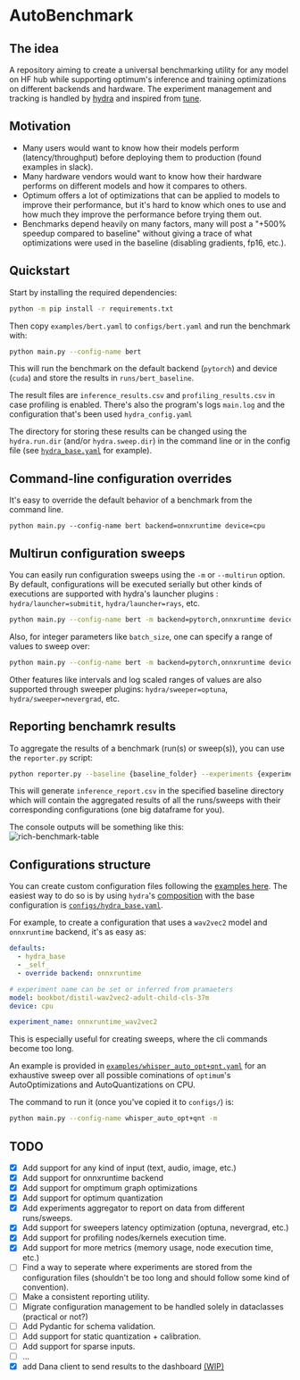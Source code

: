 # AutoBenchmark

## The idea

A repository aiming to create a universal benchmarking utility for any model on HF hub while supporting optimum's inference and training optimizations on different backends and hardware.
The experiment management and tracking is handled by [hydra](https://hydra.cc/) and inspired from [tune](https://github.com/huggingface/tune).

## Motivation

- Many users would want to know how their models perform (latency/throughput) before deploying them to production (found examples in slack).
- Many hardware vendors would want to know how their hardware performs on different models and how it compares to others.
- Optimum offers a lot of optimizations that can be applied to models to improve their performance, but it's hard to know which ones to use and how much they improve the performance before trying them out.
- Benchmarks depend heavily on many factors, many will post a "+500% speedup compared to baseline" without giving a trace of what optimizations were used in the baseline (disabling gradients, fp16, etc.).

## Quickstart

Start by installing the required dependencies:

```bash
python -m pip install -r requirements.txt
```

Then copy `examples/bert.yaml` to `configs/bert.yaml` and run the benchmark with:

```bash
python main.py --config-name bert
```

This will run the benchmark on the default backend (`pytorch`) and device (`cuda`) and store the results in `runs/bert_baseline`.

The result files are `inference_results.csv` and `profiling_results.csv` in case profiling is enabled.
There's also the program's logs `main.log` and the configuration that's been used `hydra_config.yaml`

The directory for storing these results can be changed using the `hydra.run.dir` (and/or `hydra.sweep.dir`) in the command line or in the config file (see [`hydra_base.yaml`](configs/hydra_base.yaml) for example).

## Command-line configuration overrides

It's easy to override the default behavior of a benchmark from the command line.

```
python main.py --config-name bert backend=onnxruntime device=cpu
```

## Multirun configuration sweeps

You can easily run configuration sweeps using the `-m` or `--multirun` option. By default, configurations will be executed serially but other kinds of executions are supported with hydra's launcher plugins : `hydra/launcher=submitit`, `hydra/launcher=rays`, etc.

```bash
python main.py --config-name bert -m backend=pytorch,onnxruntime device=cpu,cuda
```

Also, for integer parameters like `batch_size`, one can specify a range of values to sweep over:

```bash
python main.py --config-name bert -m backend=pytorch,onnxruntime device=cpu,cuda benchmark.input.batch_size='range(1,10,step=2)'
```

Other features like intervals and log scaled ranges of values are also supported through sweeper plugins: `hydra/sweeper=optuna`, `hydra/sweeper=nevergrad`, etc.

## Reporting benchamrk results

To aggregate the results of a benchmark (run(s) or sweep(s)), you can use the `reporter.py` script:

```bash
python reporter.py --baseline {baseline_folder} --experiments {experiments_folder_1} {experiments_folder_2} ...
```

This will generate `inference_report.csv` in the specified baseline directory which will contain the aggregated results of all the runs/sweeps with their corresponding configurations (one big dataframe for you).

The console outputs will be something like this:
<img src='rich-benchmark.png' alt='rich-benchmark-table' style='display:block;margin-left:auto;margin-right:auto;'>

## Configurations structure

You can create custom configuration files following the [examples here](examples).
The easiest way to do so is by using `hydra`'s [composition](https://hydra.cc/docs/0.11/tutorial/composition/) with the base configuration is [`configs/hydra_base.yaml`](configs/hydra_base.yaml).

For example, to create a configuration that uses a `wav2vec2` model and `onnxruntime` backend, it's as easy as:

```yaml
defaults:
  - hydra_base
  - _self_
  - override backend: onnxruntime

# experiment name can be set or inferred from pramaeters
model: bookbot/distil-wav2vec2-adult-child-cls-37m
device: cpu

experiment_name: onnxruntime_wav2vec2
```

This is especially useful for creating sweeps, where the cli commands become too long.

An example is provided in [`examples/whisper_auto_opt+qnt.yaml`](examples/whisper_auto_opt+qnt.yaml) for an exhaustive sweep over all possible cominations of `optimum`'s AutoOptimizations and AutoQuantizations on CPU.

The command to run it (once you've copied it to `configs/`) is:

```bash
python main.py --config-name whisper_auto_opt+qnt -m
```

## TODO

- [x] Add support for any kind of input (text, audio, image, etc.)
- [x] Add support for onnxruntime backend
- [x] Add support for omptimum graph optimizations
- [x] Add support for optimum quantization
- [x] Add experiments aggregator to report on data from different runs/sweeps.
- [x] Add support for sweepers latency optimization (optuna, nevergrad, etc.)
- [x] Add support for profiling nodes/kernels execution time.
- [x] Add support for more metrics (memory usage, node execution time, etc.)
- [ ] Find a way to seperate where experiments are stored from the configuration files (shouldn't be too long and should follow some kind of convention).
- [ ] Make a consistent reporting utility.
- [ ] Migrate configuration management to be handled solely in dataclasses (practical or not?)
- [ ] Add Pydantic for schema validation.
- [ ] Add support for static quantization + calibration.
- [ ] Add support for sparse inputs.
- [ ] ...
- [x] add Dana client to send results to the dashboard [(WIP)](https://github.com/IlyasMoutawwakil/optimum-dana)
